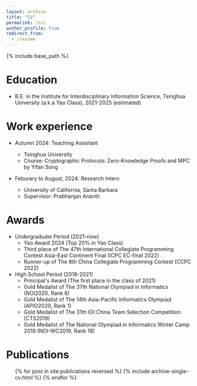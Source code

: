 ```yaml
---
layout: archive
title: "CV"
permalink: /cv/
author_profile: true
redirect_from:
  - /resume
---
```


{% include base_path %}

Education
======
* B.E. in the Institute for Interdisciplinary Information Science, Tsinghua University (a.k.a Yao Class), 2021-2025 (estimated)
  
Work experience
======

* Autumn 2024: Teaching Assistant
  * Tsinghua University
  * Course: Cryptographic Protocols: Zero-Knowledge Proofs and MPC by Yifan Song
  
* Feburary to August, 2024: Research Intern
  * University of California, Santa Barbara
  * Supervisor: Prabhanjan Ananth

Awards
======
* Undergraduate Period (2021-now)
    * Yao Award 2024 (Top 20% in Yao Class)
    * Third place of The 47th International Collegiate Programming Contest Asia-East Continent Final (ICPC EC-final 2022)
    * Runner-up of The 8th China Collegiate Programming Contest (CCPC 2022)
* High School Period (2018-2021)
    * Principal's Award (The first place in the class of 2021)
    * Gold Medalist of The 37th National Olympiad in Informatics (NOI2020, Rank 8)
    * Gold Medalist of The 14th Asia-Pacific Informatics Olympiad (APIO2020, Rank 1)
    * Gold Medalist of The 31th IOI China Team Selection Competition (CTS2019)
    * Gold Medalist of The National Olympiad in Informatics Winter Camp 2019 (NOI-WC2019, Rank 18)

Publications
======
  <ul>{% for post in site.publications reversed %}
    {% include archive-single-cv.html %}
  {% endfor %}</ul>
<!--   
Talks
======
  <ul>{% for post in site.talks reversed %}
    {% include archive-single-talk-cv.html  %}
  {% endfor %}</ul>
-->
<!--   
Teaching
======
  <ul>{% for post in site.teaching reversed %}
    {% include archive-single-cv.html %}
  {% endfor %}</ul>
-->
